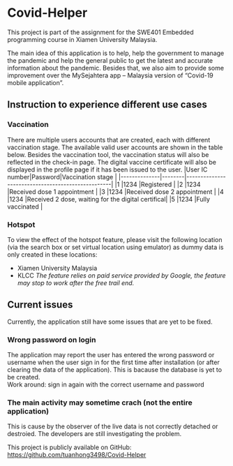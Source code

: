 # Covid-Helper

This project is part of the assignment for the SWE401 Embedded programming course in Xiamen University Malaysia. 

The main idea of this application is to help, help the government to manage the pandemic and help the general public to get the latest and accurate information about the pandemic. Besides that, we also aim to provide some improvement over the MySejahtera app – Malaysia version of “Covid-19 mobile application”. 

## Instruction to experience different use cases
### Vaccination 
There are multiple users accounts that are created, each with different vaccination stage. The available valid user accounts are shown in the table below. Besides the vaccination tool, the vaccination status will also be reflected in the check-in page. The digital vaccine certificate will also be displayed in the profile page if it has been issued to the user. 
|User IC number|Password|Vaccination stage                                  |
|--------------|--------|---------------------------------------------------|
|1             |1234    |Registered                                         |
|2             |1234    |Received dose 1 appointment                        |
|3             |1234    |Received dose 2 appointment                        |
|4             |1234    |Received 2 dose, waiting for the digital certifical|
|5             |1234    |Fully vaccinated                                   |

### Hotspot
To view the effect of the hotspot feature, please visit the following location (via the search box or set virtual location using emulator) as dummy data is only created in these locations:
* Xiamen University Malaysia
* KLCC
*The feature relies on paid service provided by Google, the feature may stop to work after the free trail end.* 

## Current issues

Currently, the application still have some issues that are yet to be fixed.

### Wrong password on login
The application may report the user has entered the wrong password or username when the user sign in for the first time after installation (or after clearing the data of the application). This is bacause the database is yet to be created.  
Work around: sign in again with the correct username and password

### The main activity may sometime crach (not the entire application)
This is cause by the observer of the live data is not correctly detached or destroied. The developers are still investigating the problem. 


This project is publicly available on GitHub: https://github.com/tuanhong3498/Covid-Helper
